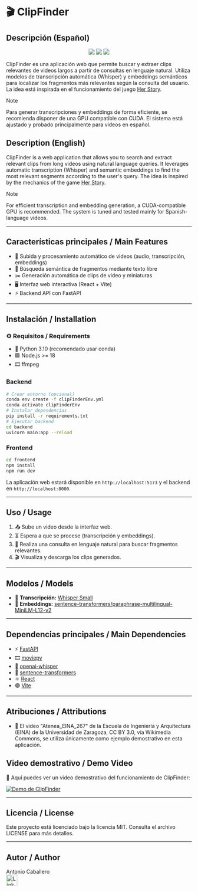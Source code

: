 
# 🎬 ClipFinder

## Descripción (Español)

<p align="center">
  <img src="https://img.shields.io/badge/Python-3.10-blue?logo=python" />
  <img src="https://img.shields.io/badge/Node.js-18+-green?logo=node.js" />
  <img src="https://img.shields.io/badge/License-MIT-yellow.svg" />
</p>

ClipFinder es una aplicación web que permite buscar y extraer clips relevantes de videos largos a partir de consultas en lenguaje natural. Utiliza modelos de transcripción automática (Whisper) y embeddings semánticos para localizar los fragmentos más relevantes según la consulta del usuario. La idea está inspirada en el funcionamiento del juego [Her Story](https://www.herstorygame.com/).

> [!NOTE]
> Para generar transcripciones y embeddings de forma eficiente, se recomienda disponer de una GPU compatible con CUDA. El sistema está ajustado y probado principalmente para vídeos en español.

## Description (English)
ClipFinder is a web application that allows you to search and extract relevant clips from long videos using natural language queries. It leverages automatic transcription (Whisper) and semantic embeddings to find the most relevant segments according to the user's query. The idea is inspired by the mechanics of the game [Her Story](https://www.herstorygame.com/).

 > [!NOTE]
> For efficient transcription and embedding generation, a CUDA-compatible GPU is recommended. The system is tuned and tested mainly for Spanish-language videos.

---

## Características principales / Main Features
- 🚀 Subida y procesamiento automático de videos (audio, transcripción, embeddings)
- 🔎 Búsqueda semántica de fragmentos mediante texto libre
- ✂️ Generación automática de clips de video y miniaturas
- 🖥️ Interfaz web interactiva (React + Vite)
- ⚡ Backend API con FastAPI

---

## Instalación / Installation


### ⚙️ Requisitos / Requirements
- 🐍 Python 3.10 (recomendado usar conda)
- 🟩 Node.js >= 18
- 🎞️ ffmpeg

### Backend
```bash
# Crear entorno (opcional)
conda env create -f clipFinderEnv.yml
conda activate clipFinderEnv
# Instalar dependencias
pip install -r requirements.txt
# Ejecutar backend
cd backend
uvicorn main:app --reload
```

### Frontend
```bash
cd frontend
npm install
npm run dev
```

La aplicación web estará disponible en `http://localhost:5173` y el backend en `http://localhost:8000`.

---

## Uso / Usage
1. 📤 Sube un video desde la interfaz web.
2. ⏳ Espera a que se procese (transcripción y embeddings).
3. 💬 Realiza una consulta en lenguaje natural para buscar fragmentos relevantes.
4. 🎬 Visualiza y descarga los clips generados.

---



## Modelos / Models
- 📝 **Transcripción:** [Whisper Small](https://huggingface.co/openai/whisper-small)
- 🧠 **Embeddings:** [sentence-transformers/paraphrase-multilingual-MiniLM-L12-v2](https://huggingface.co/sentence-transformers/paraphrase-multilingual-MiniLM-L12-v2)

---

## Dependencias principales / Main Dependencies
- ⚡ [FastAPI](https://fastapi.tiangolo.com/)
- 🎞️ [moviepy](https://zulko.github.io/moviepy/)
- 📝 [openai-whisper](https://github.com/openai/whisper)
- 🧠 [sentence-transformers](https://www.sbert.net/)
- ⚛️ [React](https://react.dev/)
- 🟣 [Vite](https://vitejs.dev/)

---

## Atribuciones / Attributions
- 🎥 El video "Atenea_EINA_267" de la Escuela de Ingeniería y Arquitectura (EINA) de la Universidad de Zaragoza, CC BY 3.0, vía Wikimedia Commons, se utiliza únicamente como ejemplo demostrativo en esta aplicación.


## Video demostrativo / Demo Video

🎦 Aquí puedes ver un video demostrativo del funcionamiento de ClipFinder:

[![Demo de ClipFinder](https://img.youtube.com/vi/v4nJRlXDQG4/0.jpg)](https://youtu.be/v4nJRlXDQG4)

---
## Licencia / License
Este proyecto está licenciado bajo la licencia MIT. Consulta el archivo LICENSE para más detalles.

---

## Autor / Author
Antonio Caballero  
[<img src="https://cdn.jsdelivr.net/gh/devicons/devicon/icons/linkedin/linkedin-original.svg" width="30" alt="LinkedIn"/>](https://www.linkedin.com/in/antoniocaballerocarrasco)
